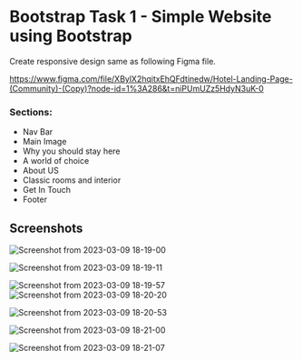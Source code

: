 
# Bootstrap Task 1 - Simple Website using Bootstrap

Create responsive design same as following Figma file.

https://www.figma.com/file/XBylX2hqitxEhQFdtinedw/Hotel-Landing-Page-(Community)-(Copy)?node-id=1%3A286&t=niPUmUZz5HdyN3uK-0

### Sections:
- Nav Bar
- Main Image
- Why you should stay here
- A world of choice
- About US
- Classic rooms and interior
- Get In Touch
- Footer
## Screenshots

![Screenshot from 2023-03-09 18-19-00](https://user-images.githubusercontent.com/127381067/224028702-32eb0762-c0de-4636-9d68-2be943934ae2.png)

![Screenshot from 2023-03-09 18-19-11](https://user-images.githubusercontent.com/127381067/224028906-421a511d-44a4-4a42-a5cc-e308455f0d24.png)

![Screenshot from 2023-03-09 18-19-57](https://user-images.githubusercontent.com/127381067/224029025-777b19d2-a728-4029-a1d1-3a9501b04759.png)
![Screenshot from 2023-03-09 18-20-20](https://user-images.githubusercontent.com/127381067/224029096-183d1602-290e-44c1-b373-d35c5df9c5e4.png)

![Screenshot from 2023-03-09 18-20-53](https://user-images.githubusercontent.com/127381067/224029214-c1199b35-e7b3-43f1-8d2f-45bc6500c62d.png)

![Screenshot from 2023-03-09 18-21-00](https://user-images.githubusercontent.com/127381067/224029353-d04d9eb1-c16c-4574-aa6e-80bd4cf7ec78.png)

![Screenshot from 2023-03-09 18-21-07](https://user-images.githubusercontent.com/127381067/224029487-24a3fd5a-d0d2-4843-b3f6-5f69716542a9.png)